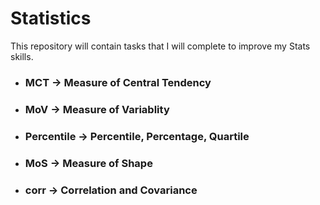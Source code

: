 # Statistics
This repository will contain tasks that I will complete to improve my Stats skills.

- ### **MCT** → Measure of Central Tendency 
- ### **MoV** → Measure of Variablity
- ### **Percentile** → Percentile, Percentage, Quartile
- ### **MoS** → Measure of Shape
- ### **corr** → Correlation and Covariance
